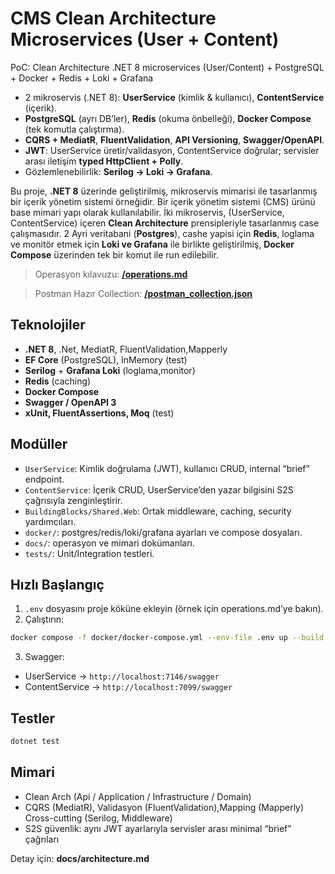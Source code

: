 ﻿# CMS Clean Architecture Microservices (User + Content)

PoC: Clean Architecture .NET 8 microservices (User/Content) + PostgreSQL + Docker +  Redis + Loki + Grafana 

- 2 mikroservis (.NET 8): **UserService** (kimlik & kullanıcı), **ContentService** (içerik).
- **PostgreSQL** (ayrı DB’ler), **Redis** (okuma önbelleği), **Docker Compose** (tek komutla çalıştırma).
- **CQRS + MediatR**, **FluentValidation**, **API Versioning**, **Swagger/OpenAPI**.
- **JWT**: UserService üretir/validasyon, ContentService doğrular; servisler arası iletişim **typed HttpClient + Polly**.
- Gözlemlenebilirlik: **Serilog → Loki → Grafana**.

Bu proje, **.NET 8** üzerinde geliştirilmiş, mikroservis mimarisi ile tasarlanmış bir içerik yönetim sistemi örneğidir.
Bir içerik yönetim sistemi (CMS) ürünü base mimari yapı olarak kullanılabilir. İki mikroservis, (UserService, ContentService) içeren **Clean Architecture**   prensipleriyle
tasarlanmış case çalışmasıdır. 2 Ayri veritabani (**Postgres**), cashe yapisi için **Redis**, loglama ve monitör etmek için **Loki ve Grafana** ile birlikte geliştirilmiş, 
**Docker Compose** üzerinden  tek bir komut ile run edilebilir. 

> Operasyon kılavuzu: **[/operations.md](/operations.md)**

> Postman Hazır Collection: **[/postman_collection.json](/postman_collection.json)**

## Teknolojiler
- **.NET 8**, .Net, MediatR, FluentValidation,Mapperly
- **EF Core** (PostgreSQL), InMemory (test)
- **Serilog** + **Grafana Loki** (loglama,monitor)
- **Redis** (caching)
- **Docker Compose**
- **Swagger / OpenAPI 3**
- **xUnit, FluentAssertions, Moq** (test)

## Modüller
- `UserService`: Kimlik doğrulama (JWT), kullanıcı CRUD, internal “brief” endpoint.
- `ContentService`: İçerik CRUD, UserService’den yazar bilgisini S2S çağrısıyla zenginleştirir.
- `BuildingBlocks/Shared.Web`: Ortak middleware, caching, security yardımcıları.
- `docker/`: postgres/redis/loki/grafana ayarları ve compose dosyaları.
- `docs/`: operasyon ve mimari dokümanları.
- `tests/`: Unit/Integration testleri.

## Hızlı Başlangıç
1) `.env` dosyasını proje köküne ekleyin (örnek için operations.md’ye bakın).  
2) Çalıştırın:
```bash
docker compose -f docker/docker-compose.yml --env-file .env up --build -d
```
3) Swagger:
- UserService → `http://localhost:7146/swagger`
- ContentService → `http://localhost:7099/swagger`

## Testler
```bash
dotnet test
```
## Mimari
- Clean Arch (Api / Application / Infrastructure / Domain)
- CQRS (MediatR), Validasyon (FluentValidation),Mapping (Mapperly) Cross-cutting (Serilog, Middleware)
- S2S güvenlik: aynı JWT ayarlarıyla servisler arası minimal “brief” çağrıları

Detay için: **docs/architecture.md**


